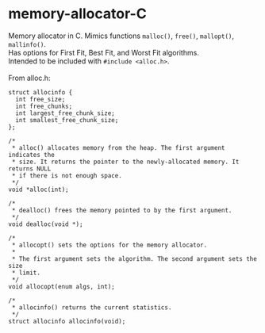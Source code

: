 # memory-allocator-C

Memory allocator in C. Mimics functions ```malloc()```, ```free()```, ```mallopt()```, ```mallinfo()```.<br />
Has options for First Fit, Best Fit, and Worst Fit algorithms.<br />
Intended to be included with ```#include <alloc.h>```.<br />
<br />
From alloc.h:<br />
```
struct allocinfo {
  int free_size;
  int free_chunks;
  int largest_free_chunk_size;
  int smallest_free_chunk_size;
};

/*
 * alloc() allocates memory from the heap. The first argument indicates the
 * size. It returns the pointer to the newly-allocated memory. It returns NULL
 * if there is not enough space.
 */
void *alloc(int);

/*
 * dealloc() frees the memory pointed to by the first argument.
 */
void dealloc(void *);

/*
 * allocopt() sets the options for the memory allocator.
 *
 * The first argument sets the algorithm. The second argument sets the size
 * limit.
 */
void allocopt(enum algs, int);

/*
 * allocinfo() returns the current statistics.
 */
struct allocinfo allocinfo(void);
